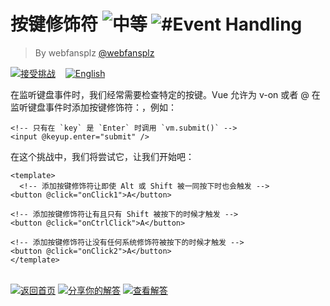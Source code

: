 <!--info-header-start--><h1>按键修饰符 <img src="https://img.shields.io/badge/-%E4%B8%AD%E7%AD%89-d9901a" alt="中等"/> <img src="https://img.shields.io/badge/-%23Event%20Handling-999" alt="#Event Handling"/></h1><blockquote><p>By webfansplz <a href="https://github.com/webfansplz" target="_blank">@webfansplz</a></p></blockquote><p><a href="https://sfc.vuejs.org/#eNqtkcFuwyAMhl/F49L2kEbrcWLRoj3CrrlkwSyoBBA4raKq7z4Ci7SqUpfDbhb+/5/P9oXVzu1PI7IXxgkHp1vCqvGNAeBPRQG1EHDECQYrlFToAwytQKBeBTgrrUEqj4AnNKAk1JrAevjolSSIilYHC85jCCigKFIw/xyJrIG3Tqvu+Nowa97n6rlhVc3L3E3KpF4FYY2eMsm5jyT5/9YIMBYs9ehne8SJghU05HUi+j+giBGmEPf7y7ESZq4OdyS8vDlWegqdV44gII3u54RyNB2pmLjseLu75A5AZ02wGvfafm03S3+zy+3rvX/ZyoOIRfIgJY3zB8Xhxs/LPFjFrt+RMe8U" target="_blank"><img src="https://img.shields.io/badge/-%E6%8E%A5%E5%8F%97%E6%8C%91%E6%88%98-213547?logo=vue.js&logoColor=42b883" alt="接受挑战"/></a> &nbsp;&nbsp;&nbsp;<a href="./README.md" target="_blank"><img src="https://img.shields.io/badge/-English-gray" alt="English"/></a> </p><!--info-header-end-->


在监听键盘事件时，我们经常需要检查特定的按键。Vue 允许为 v-on 或者 @ 在监听键盘事件时添加按键修饰符：，例如：

```vue
<!-- 只有在 `key` 是 `Enter` 时调用 `vm.submit()` -->
<input @keyup.enter="submit" />
```

在这个挑战中，我们将尝试它，让我们开始吧：

```vue
<template>
  <!-- 添加按键修饰符让即使 Alt 或 Shift 被一同按下时也会触发 -->
<button @click="onClick1">A</button>

<!-- 添加按键修饰符让有且只有 Shift 被按下的时候才触发 -->
<button @click="onCtrlClick">A</button>

<!-- 添加按键修饰符让没有任何系统修饰符被按下的时候才触发 -->
<button @click="onClick2">A</button>
</template>

```


<!--info-footer-start--><br><a href="../../README.zh-CN.md" target="_blank"><img src="https://img.shields.io/badge/-%E8%BF%94%E5%9B%9E%E9%A6%96%E9%A1%B5-grey" alt="返回首页"/></a> <a href="https://github.com/webfansplz/vuejs-challenges/issues/new?labels=answer,zh-CN&template=1-answer.zh-CN.md&title=232%20-%20%E6%8C%89%E9%94%AE%E4%BF%AE%E9%A5%B0%E7%AC%A6" target="_blank"><img src="https://img.shields.io/badge/-%E5%88%86%E4%BA%AB%E4%BD%A0%E7%9A%84%E8%A7%A3%E7%AD%94-teal" alt="分享你的解答"/></a> <a href="https://github.com/webfansplz/vuejs-challenges/issues?q=label%3A232+label%3Aanswer" target="_blank"><img src="https://img.shields.io/badge/-%E6%9F%A5%E7%9C%8B%E8%A7%A3%E7%AD%94-de5a77?logo=awesome-lists&logoColor=white" alt="查看解答"/></a> <!--info-footer-end-->
